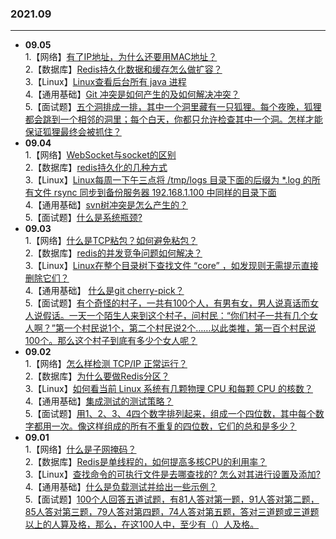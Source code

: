### 2021.09

---
- **09.05**  
   1.【网络】[有了IP地址，为什么还要用MAC地址？](https://github.com/Scale-of-evaluation/daily-question/issues/267)  
   2.【数据库】[Redis持久化数据和缓存怎么做扩容？](https://github.com/Scale-of-evaluation/daily-question/issues/268)  
   3.【Linux】[Linux查看后台所有 java 进程](https://github.com/Scale-of-evaluation/daily-question/issues/269)  
   4.【通用基础】[Git 冲突是如何产生的及如何解决冲突？](https://github.com/Scale-of-evaluation/daily-question/issues/270)  
   5.【面试题】[五个洞排成一排，其中一个洞里藏有一只狐狸。每个夜晚，狐狸都会跳到一个相邻的洞里；每个白天，你都只允许检查其中一个洞。怎样才能保证狐狸最终会被抓住？](https://github.com/Scale-of-evaluation/daily-question/issues/271)
- **09.04**  
   1.【网络】[WebSocket与socket的区别](https://github.com/Scale-of-evaluation/daily-question/issues/262)  
   2.【数据库】[redis持久化的几种方式](https://github.com/Scale-of-evaluation/daily-question/issues/263)  
   3.【Linux】[Linux每周一下午三点将 /tmp/logs 目录下面的后缀为 \*.log 的所有文件 rsync 同步到备份服务器 192.168.1.100 中同样的目录下面](https://github.com/Scale-of-evaluation/daily-question/issues/264)  
   4.【通用基础】[svn树冲突是怎么产生的？](https://github.com/Scale-of-evaluation/daily-question/issues/265)  
   5.【面试题】[什么是系统瓶颈?](https://github.com/Scale-of-evaluation/daily-question/issues/266)
- **09.03**  
   1.【网络】[什么是TCP粘包？如何避免粘包？](https://github.com/Scale-of-evaluation/daily-question/issues/257)  
   2.【数据库】[redis的并发竞争问题如何解决？](https://github.com/Scale-of-evaluation/daily-question/issues/258)  
   3.【Linux】[Linux在整个目录树下查找文件 “core” ，如发现则无需提示直接删除它们？](https://github.com/Scale-of-evaluation/daily-question/issues/259)  
   4.【通用基础】 [什么是git cherry-pick？](https://github.com/Scale-of-evaluation/daily-question/issues/260)  
   5.【面试题】[有个奇怪的村子，一共有100个人，有男有女，男人说真话而女人说假话。一天一个陌生人来到这个村子，问村民：“你们村子一共有几个女人啊？”第一个村民说1个，第二个村民说2个……以此类推，第一百个村民说100个。那么这个村子到底有多少个女人呢？](https://github.com/Scale-of-evaluation/daily-question/issues/261)
- **09.02**  
   1.【网络】[怎么样检测 TCP/IP 正常运行？](https://github.com/Scale-of-evaluation/daily-question/issues/252)  
   2.【数据库】[为什么要做Redis分区？](https://github.com/Scale-of-evaluation/daily-question/issues/253)   
   3.【Linux】[如何看当前 Linux 系统有几颗物理 CPU 和每颗 CPU 的核数？](https://github.com/Scale-of-evaluation/daily-question/issues/254)  
   4.【通用基础】[集成测试的测试策略？](https://github.com/Scale-of-evaluation/daily-question/issues/255)  
   5.【面试题】[用1、2、3、4四个数字排列起来，组成一个四位数，其中每个数字都用一次。像这样组成的所有不重复的四位数，它们的总和是多少？](https://github.com/Scale-of-evaluation/daily-question/issues/256)
- **09.01**  
   1.【网络】[什么是子网掩码？](https://github.com/Scale-of-evaluation/daily-question/issues/247)       
   2.【数据库】[Redis是单线程的，如何提高多核CPU的利用率？](https://github.com/Scale-of-evaluation/daily-question/issues/248)       
   3.【Linux】[查找命令的可执行文件是去哪查找的? 怎么对其进行设置及添加?](https://github.com/Scale-of-evaluation/daily-question/issues/249)             
   4.【通用基础】[什么是负载测试并给出一些示例？](https://github.com/Scale-of-evaluation/daily-question/issues/250)            
   5.【面试题】[100个人回答五道试题，有81人答对第一题，91人答对第二题，85人答对第三题，79人答对第四题，74人答对第五题，答对三道题或三道题以上的人算及格，那么，在这100人中，至少有（）人及格。](https://github.com/Scale-of-evaluation/daily-question/issues/251)    

